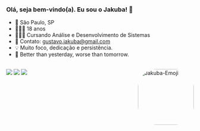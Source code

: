 ### Olá, seja bem-vindo(a). Eu sou o Jakuba! 👋

- 📍 São Paulo, SP
- 🙋🏽‍♂️ 18 anos
- 👨🏽‍💻 Cursando Análise e Desenvolvimento de Sistemas
- 📧 Contato: gustavo.jakuba@gmail.com
- 💡 Muito foco, dedicação e persistência.
- 💭 Better than yesterday, worse than tomorrow.

<div style="display: inline_block"><br>
  <img align="right" alt="Jakuba-Emoji" height="150" style="border-radius:50px;" src="https://cdn.discordapp.com/attachments/945451490271698967/956205056523378728/Webp.net-gifmaker_1.gif">
</div>
<div> 
  <a href="https://instagram.com/gujakubavicius" target="_blank"><img src="https://img.shields.io/badge/-Instagram-%23E4405F?style=for-the-badge&logo=instagram&logoColor=white" target="_blank"></a>
 	<a href = "mailto:gustavo.jakubavicius@hotmail.com"><img src="https://img.shields.io/badge/-Gmail-%23333?style=for-the-badge&logo=gmail&logoColor=white" target="_blank"></a>
  <a href="https://www.linkedin.com/in/gustavo-jakuba/" target="_blank"><img src="https://img.shields.io/badge/-LinkedIn-%230077B5?style=for-the-badge&logo=linkedin&logoColor=white" target="_blank"></a> 
 
</div>
